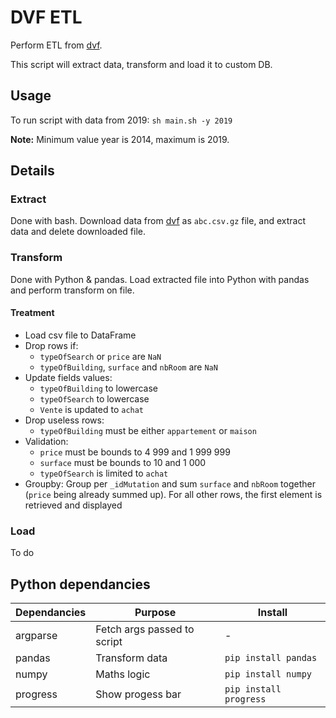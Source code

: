 # DVF ETL
Perform ETL from [dvf](https://cadastre.data.gouv.fr/data/etalab-dvf/latest/csv/).

This script will extract data, transform and load it to custom DB.


## Usage
To run script with data from 2019:
`sh main.sh -y 2019`

**Note:**
Minimum value year is 2014, maximum is 2019.


## Details
### Extract
Done with bash.
Download data from [dvf](https://cadastre.data.gouv.fr/data/etalab-dvf/latest/csv/) as `abc.csv.gz` file, and extract data and delete downloaded file.

### Transform
Done with Python & pandas.
Load extracted file into Python with pandas and perform transform on file.

#### Treatment
- Load csv file to DataFrame
- Drop rows if:
  - `typeOfSearch` or `price` are `NaN`
  - `typeOfBuilding`, `surface` and `nbRoom` are `NaN` 
- Update fields values:
  - `typeOfBuilding` to lowercase
  - `typeOfSearch` to lowercase
  - `Vente` is updated to `achat`
- Drop useless rows:
  - `typeOfBuilding` must be either `appartement` or `maison`
- Validation:
  - `price` must be bounds to 4 999 and 1 999 999
  - `surface` must be bounds to 10 and 1 000
  - `typeOfSearch` is limited to `achat`
- Groupby: Group per `_idMutation` and sum `surface` and `nbRoom` together (`price` being already summed up). For all other rows, the first element is retrieved and displayed


### Load
To do

## Python dependancies
Dependancies | Purpose | Install
--- | --- | ---
argparse | Fetch args passed to script | -
pandas | Transform data | `pip install pandas`
numpy | Maths logic | `pip install numpy`
progress | Show progess bar | `pip install progress`